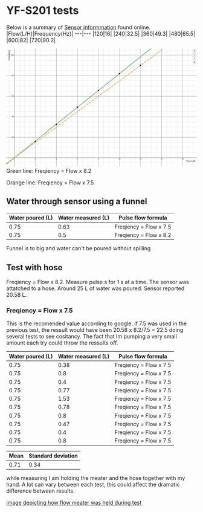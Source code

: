 # YF-S201 tests

Below is a summary of [Sensor informmation](https://components101.com/sensors/yf-s201-water-flow-measurement-sensor) found online.
|Flow(L/H)|Frequency(Hz)|
---|---
|120|16|
|240|32.5|
|360|49.3|
|480|65.5|
|600|82|
|720|90.2|

![Graph of flow VS frequency](../images/Flow_Frequency.png)
Green line: Freqiency = Flow x 8.2

Orange line: Freqiency = Flow x 7.5
## Water through sensor using a funnel


| Water poured (L) | Water measured (L) | Pulse flow formula     |
|------------------|--------------------|------------------------|
| 0.75             | 0.63               | Freqiency = Flow x 7.5 |
| 0.75             | 0.5                | Freqiency = Flow x 8.2 |

Funnel is to big and water can't be poured without spilling

## Test with hose

Freqiency = Flow x 8.2. Measure pulse s for 1 s at a time. The sensor was attatched to a hose. Around 25 L of water was poured. Sensor reported 20.58 L.

###  Freqiency = Flow x 7.5

This is the recomended value according to google. If 7.5 was used in the previous test, the ressult would have been 20.58 x 8.2/7.5 = 22.5
doing several tests to see cositancy. The fact that Im pumping a very small amount each try could throw the ressults off.

| Water poured (L) | Water measured (L) | Pulse flow formula     |
|------------------|--------------------|------------------------|
| 0.75             | 0.38               | Freqiency = Flow x 7.5 |
| 0.75             | 0.8                | Freqiency = Flow x 7.5 |
| 0.75             | 0.4                | Freqiency = Flow x 7.5 |
| 0.75             | 0.77               | Freqiency = Flow x 7.5 |
| 0.75             | 1.53               | Freqiency = Flow x 7.5 |
| 0.75             | 0.78               | Freqiency = Flow x 7.5 |
| 0.75             | 0.8                | Freqiency = Flow x 7.5 |
| 0.75             | 0.47               | Freqiency = Flow x 7.5 |
| 0.75             | 0.4                | Freqiency = Flow x 7.5 |
| 0.75             | 0.8                | Freqiency = Flow x 7.5 |

| Mean | Standard deviation |
|------|--------------------|
|0.71  | 0.34               |



while measuring I am holding the meater and the hose together with my hand. A lot can vary between each test, this could affect the dramatic difference between results.

[image depicting how flow meater was held during test](../images/sink_setup.jpg)